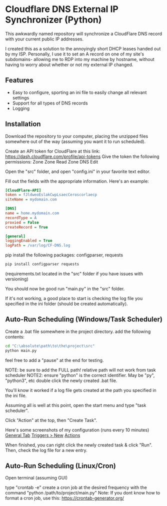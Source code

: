 # Cloudflare DNS External IP Synchronizer (Python)

This awkwardly named repository will synchronize a CloudFlare DNS record with your current public IP addresses.

I created this as a solution to the annoyingly short DHCP leases handed out by my ISP. Personally, I use it to set an A record on one of my site's subdomains- allowing me to RDP into my machine by hostname, without having to worry about whether or not my external IP changed. 


## Features
- Easy to configure, sporting an ini file to easily change all relevant settings
- Support for all types of DNS records
- Logging 
  
## Installation
Download the repository to your computer, placing the unzipped files somewhere out of the way (assuming you want it to run scheduled).

Create an API token for CloudFlare at this link: https://dash.cloudflare.com/profile/api-tokens
Give the token the following permissions:
    Zone   Zone   Read
    Zone   DNS    Edit
    
Open the "src" folder, and open "config.ini" in your favorite text editor.

Fill out the fields with the appropriate information. Here's an example:
```ini
[CloudFlare-API]
token = fJldweoEslakCwpLsaecCeroscorlaecp
siteName = mydomain.com

[DNS]
name = home.mydomain.com
recordType = A
proxied = False
createRecord = True

[general]
loggingEnabled = True
logPath = /var/log/CF-DNS.log
```

pip install the following packages: configparser, requests
```bash
pip install configparser requests
```
(requirements.txt located in the "src" folder if you have issues with versioning)

You should now be good run "main.py" in the "src" folder.

If it's not working, a good place to start is checking the log file you specified in the ini folder (should be created automatically).

## Auto-Run Scheduling (Windows/Task Scheduler)
Create a .bat file somewhere in the project directory. add the following contents:
```bash
cd "C:\absolute\path\to\the\project\src"
python main.py
```
feel free to add a "pause" at the end for testing.

NOTE:  be sure to add the FULL path! relative path will not work from task scheduler
NOTE2: ensure "python" is the correct identifier. May be "py", "python3", etc
double click the newly created .bat file.

You'll know it worked if a log file gets created at the path you specified in the ini file.

Assuming all is well at this point, open the start menu and type "task scheduler".

Click "Action" at the top, then "Create Task".

Here's some screenshots of my configuration (runs every 10 minutes)
[General Tab](http://bit.ly/2nvvIe1)
[Triggers > New](http://bit.ly/2nvyLTv)
[Actions](http://bit.ly/2lXrcEE)

When finished, you can right click the newly created task & click "Run". Then, check the log file for a new entry.

## Auto-Run Scheduling (Linux/Cron)
Open terminal (assuming GUI)

type "crontab -e"
create a cron job at the desired frequency with the command "python /path/to/project/main.py" 
Note: If you dont know how to format a cron job, use this: https://crontab-generator.org/
